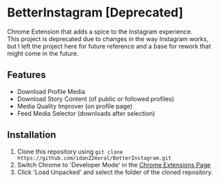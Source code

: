# BetterInstagram [Deprecated]
Chrome Extension that adds a spice to the Instagram experience.  
This project is deprecated due to changes in the way Instagram works,  
but I left the project here for future reference and a base for rework
that might come in the future.

## Features
- Download Profile Media
- Download Story Content (of public or followed profiles)
- Media Quality Improver (on profile page)
- Feed Media Selector (downloads after selection)

## Installation
1. Clone this repository using `git clone https://github.com/idan22moral/BetterInstagram.git`
2. Switch Chrome to 'Developer Mode' in the [Chrome Extensions Page](chrome://extensions/) <br/>
3. Click 'Load Unpacked' and select the folder of the cloned repository.
